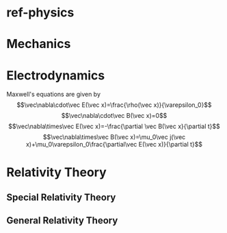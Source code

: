 # ref-physics
# Mechanics
# Electrodynamics
Maxwell's equations are given by 
$$\vec\nabla\cdot\vec E(\vec x)=\frac{\rho(\vec x)}{\varepsilon_0}$$
$$\vec\nabla\cdot\vec B(\vec x)=0$$
$$\vec\nabla\times\vec E(\vec x)=-\frac{\partial \vec B(\vec x}{\partial t}$$
$$\vec\nabla\times\vec B(\vec x)=\mu_0\vec j(\vec x)+\mu_0\varepsilon_0\frac{\partial\vec E(\vec x)}{\partial t}$$
# Relativity Theory
## Special Relativity Theory
## General Relativity Theory
